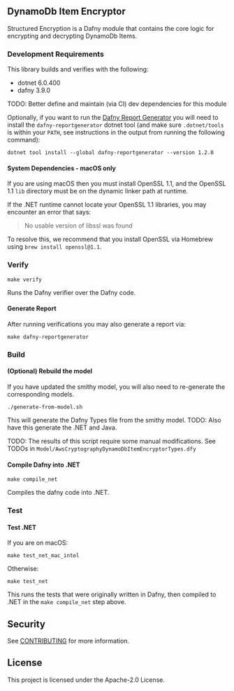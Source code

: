 ## DynamoDb Item Encryptor

Structured Encryption is a Dafny module that contains the core logic
for encrypting and decrypting DynamoDb Items.

### Development Requirements

This library builds and verifies with the following:
- dotnet 6.0.400
- dafny 3.9.0

TODO: Better define and maintain (via CI) dev dependencies for this module

Optionally, if you want to run the [Dafny Report Generator](#generate-dafny-report)
you will need to install the `dafny-reportgenerator` dotnet tool
(and make sure `.dotnet/tools` is within your `PATH`,
see instructions in the output from running the following command):

```
dotnet tool install --global dafny-reportgenerator --version 1.2.0
```

#### System Dependencies - macOS only

If you are using macOS then you must install OpenSSL 1.1,
and the OpenSSL 1.1 `lib` directory must be on the dynamic linker path at runtime.

If the .NET runtime cannot locate your OpenSSL 1.1 libraries,
you may encounter an error that says:

> No usable version of libssl was found

To resolve this,
we recommend that you install OpenSSL via Homebrew using `brew install openssl@1.1`.

### Verify

```
make verify
```

Runs the Dafny verifier over the Dafny code.

#### Generate Report

After running verifications you may also generate a report via:

```
make dafny-reportgenerator
```

### Build

#### (Optional) Rebuild the model

If you have updated the smithy model, you will also need to re-generate the corresponding models.

```
./generate-from-model.sh
```

This will generate the Dafny Types file from the smithy model.
TODO: Also have this generate the .NET and Java.

TODO: The results of this script require some manual modifications.
See TODOs in `Model/AwsCryptographyDynamoDbItemEncryptorTypes.dfy`

#### Compile Dafny into .NET

```
make compile_net
```

Compiles the dafny code into .NET.

### Test

#### Test .NET

If you are on macOS:

```
make test_net_mac_intel
```

Otherwise:

```
make test_net
```

This runs the tests that were originally written in Dafny,
then compiled to .NET in the `make compile_net` step above.

## Security

See [CONTRIBUTING](CONTRIBUTING.md#security-issue-notifications) for more information.

## License

This project is licensed under the Apache-2.0 License.

